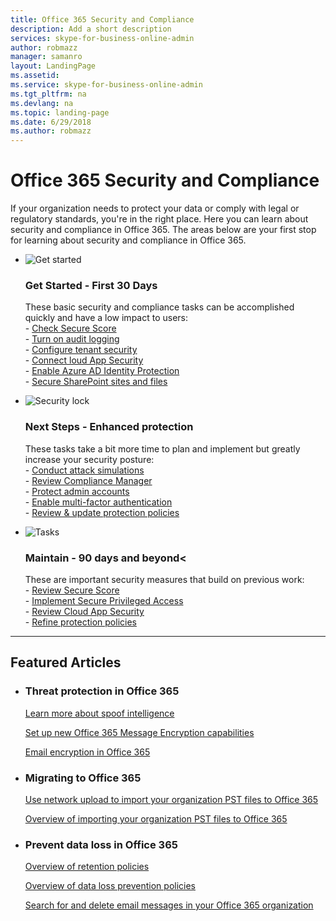 ```yaml
---
title: Office 365 Security and Compliance
description: Add a short description
services: skype-for-business-online-admin
author: robmazz
manager: samanro
layout: LandingPage
ms.assetid: 
ms.service: skype-for-business-online-admin
ms.tgt_pltfrm: na
ms.devlang: na
ms.topic: landing-page
ms.date: 6/29/2018
ms.author: robmazz
---
```

# Office 365 Security and Compliance

If your organization needs to protect your data or comply with legal or regulatory standards, you're in the right place. Here you can learn about security and compliance in Office 365. The areas below are your first stop for learning about security and compliance in Office 365.

<ul class="cardsF panelContent">
    <li>
        <div class="cardSize">
            <div class="cardPadding">
                <div class="card">
                    <div class="cardImageOuter">
                        <div class="cardImage">
                            <img src="https://docs.microsoft.com/en-us/office/media/icons/get-started.svg" alt="Get started" />
                        </div>
                    </div>
                    <div class="cardText">
                        <h3>Get Started - First 30 Days</h3>
                <p>These basic security and compliance tasks can be accomplished quickly and have a low impact to users: <br> - <a href="https://securescore.office.com">Check Secure Score</a> <br> - <a href="https://securescore.office.com">Turn on audit logging</a> <br> - <a href="https://securescore.office.com">Configure tenant security</a> <br> - <a href="https://securescore.office.com">Connect loud App Security</a> <br> - <a href="https://securescore.office.com">Enable Azure AD Identity Protection</a> <br> - <a href="https://securescore.office.com">Secure SharePoint sites and files</a> </p>
                    </div>
                </div>
            </div>
        </div>
    </li>
    <li>
        <div class="cardSize">
            <div class="cardPadding">
                <div class="card">
                    <div class="cardImageOuter">
                        <div class="cardImage">
                            <img src="https://docs.microsoft.com/en-us/office/media/icons/lock-protected.svg" alt="Security lock" />
                        </div>
                    </div>
                    <div class="cardText">
                        <h3>Next Steps - Enhanced protection</h3>
                        <p>These tasks take a bit more time to plan and implement but greatly increase your security posture: <br> - <a href="https://securescore.office.com">Conduct attack simulations</a> <br> - <a href="https://securescore.office.com">Review Compliance Manager</a> <br> - <a href="https://securescore.office.com">Protect admin accounts</a> <br> - <a href="https://securescore.office.com">Enable multi-factor authentication</a> <br> - <a href="https://securescore.office.com">Review & update protection policies</a> </p>
                    </div>
                </div>
            </div>
        </div>
    </li>
    <li>
        <div class="cardSize">
            <div class="cardPadding">
                <div class="card">
                    <div class="cardImageOuter">
                        <div class="cardImage">
                            <img src="https://docs.microsoft.com/en-us/office/media/icons/tasks.svg" alt="Tasks" />
                        </div>
                    </div>
                    <div class="cardText">
                        <h3>Maintain - 90 days and beyond<</h3>
                        <p>These are important security measures that build on previous work:<br>
                        - <a href="https://securescore.office.com">Review Secure Score</a><br>
                        - <a href="https://securescore.office.com">Implement Secure Privileged Access</a><br> 
                        - <a href="https://securescore.office.com">Review Cloud App Security</a><br>
                        - <a href="https://securescore.office.com">Refine protection policies</a><br></p>
                    </div>
                </div>
            </div>
        </div>
    </li>
</ul>

<hr>
<h2>Featured Articles</h2>

<ul class="panelContent cardsW">
    <li>
        <div class="cardSize">
            <div class="cardPadding">
                <div class="card">
                    <div class="cardText">
                        <h3>Threat protection in Office 365</h3>
                        <p><a href="https://wondersinthedark.files.wordpress.com/2012/10/bluto.jpg">Learn more about spoof intelligence</a></p>
                        <p><a href="https://wondersinthedark.files.wordpress.com/2012/10/bluto.jpg">Set up new Office 365 Message Encryption capabilities</a></p>
                        <p><a href="https://wondersinthedark.files.wordpress.com/2012/10/bluto.jpg">Email encryption in Office 365</a></p>
                    </div>
                </div>
            </div>
        </div>
    </li>
    <li>
        <div class="cardSize">
            <div class="cardPadding">
                <div class="card">
                    <div class="cardText">
                        <h3>Migrating to Office 365</h3>
                        <p><a href="https://wondersinthedark.files.wordpress.com/2012/10/bluto.jpg">Use network upload to import your organization PST files to Office 365</a></p>
                        <p><a href="https://wondersinthedark.files.wordpress.com/2012/10/bluto.jpg">Overview of importing your organization PST files to Office 365</a></p>
                    </div>
                </div>
            </div>
        </div>
    </li>
    <li>
        <div class="cardSize">
            <div class="cardPadding">
                <div class="card">
                    <div class="cardText">
                        <h3>Prevent data loss in Office 365</h3>
                        <p><a href="https://wondersinthedark.files.wordpress.com/2012/10/bluto.jpg">Overview of retention policies</a></p>
                        <p><a href="https://wondersinthedark.files.wordpress.com/2012/10/bluto.jpg">Overview of data loss prevention policies</a></p>
                        <p><a href="https://wondersinthedark.files.wordpress.com/2012/10/bluto.jpg">Search for and delete email messages in your Office 365 organization</a></p>
                    </div>
                </div>
            </div>
        </div>
    </li>
</ul>